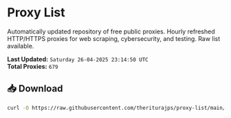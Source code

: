 # Proxy List

Automatically updated repository of free public proxies. Hourly refreshed HTTP/HTTPS proxies for web scraping, cybersecurity, and testing. Raw list available.

**Last Updated:** `Saturday 26-04-2025 23:14:50 UTC`  
**Total Proxies:** `679`

## 📥 Download
```bash
curl -O https://raw.githubusercontent.com/theriturajps/proxy-list/main/proxies.txt
